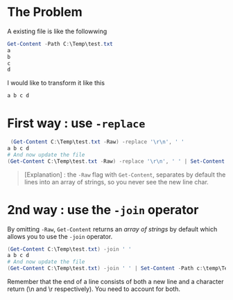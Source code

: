 # The Problem
A existing file is like the followwing
````powershell
Get-Content -Path C:\Temp\test.txt
a
b
c
d
`````

I would like to transform it like this
````powershell
a b c d
````
# First way : use ````-replace````
````powershell
 (Get-Content C:\Temp\test.txt -Raw) -replace '\r\n', ' '
a b c d
# And now update the file
(Get-Content C:\Temp\test.txt -Raw) -replace '\r\n', ' ' | Set-Content -Path c:\temp\Test.txt
````
>[Explanation] : the ````-Raw```` flag with ````Get-Content````, separates by default the lines into an array of strings, so you never see the new line char.


# 2nd way : use the ````-join```` operator
By omitting ````-Raw````, ````Get-Content```` returns an *array of strings* by default which allows you to use the ````-join```` operator.
````powershell
(Get-Content C:\Temp\test.txt) -join ' '
a b c d
# And now update the file
(Get-Content C:\Temp\test.txt) -join ' ' | Set-Content -Path c:\temp\Test.txt
````
Remember that the end of a line consists of both a new line and a character return (\n and \r respectively). You need to account for both.